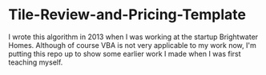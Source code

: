 # Tile-Review-and-Pricing-Template
I wrote this algorithm in 2013 when I was working at the startup Brightwater Homes. Although of course VBA is not very applicable to my work now, I'm putting this repo up to show some earlier work I made when I was first teaching myself.
